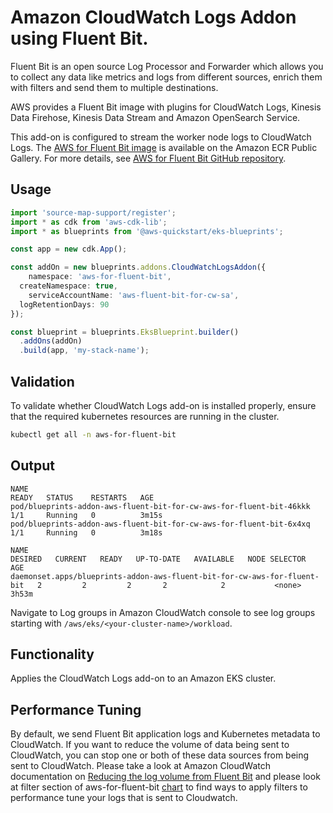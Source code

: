 # Amazon CloudWatch Logs Addon using Fluent Bit.

Fluent Bit is an open source Log Processor and Forwarder which allows you to collect any data like metrics and logs from different sources, enrich them with filters and send them to multiple destinations.

AWS provides a Fluent Bit image with plugins for CloudWatch Logs, Kinesis Data Firehose, Kinesis Data Stream and Amazon OpenSearch Service.

This add-on is configured to stream the worker node logs to CloudWatch Logs. The [AWS for Fluent Bit image](https://gallery.ecr.aws/aws-observability/aws-for-fluent-bit) is available on the Amazon ECR Public Gallery. For more details, see [AWS for Fluent Bit GitHub repository](https://github.com/aws/aws-for-fluent-bit).

## Usage

```typescript
import 'source-map-support/register';
import * as cdk from 'aws-cdk-lib';
import * as blueprints from '@aws-quickstart/eks-blueprints';

const app = new cdk.App();

const addOn = new blueprints.addons.CloudWatchLogsAddon({
	namespace: 'aws-for-fluent-bit',
  createNamespace: true,
	serviceAccountName: 'aws-fluent-bit-for-cw-sa',
  logRetentionDays: 90 
});

const blueprint = blueprints.EksBlueprint.builder()
  .addOns(addOn)
  .build(app, 'my-stack-name');
```

## Validation

To validate whether CloudWatch Logs add-on is installed properly, ensure that the required kubernetes resources are running in the cluster.

```bash
kubectl get all -n aws-for-fluent-bit
```

## Output

```
NAME                                                                  READY   STATUS    RESTARTS   AGE
pod/blueprints-addon-aws-fluent-bit-for-cw-aws-for-fluent-bit-46kkk   1/1     Running   0          3m15s
pod/blueprints-addon-aws-fluent-bit-for-cw-aws-for-fluent-bit-6x4xq   1/1     Running   0          3m18s

NAME                                                                       DESIRED   CURRENT   READY   UP-TO-DATE   AVAILABLE   NODE SELECTOR   AGE
daemonset.apps/blueprints-addon-aws-fluent-bit-for-cw-aws-for-fluent-bit   2         2         2       2            2           <none>          3h53m
```

Navigate to Log groups in Amazon CloudWatch console to see log groups starting with `/aws/eks/<your-cluster-name>/workload`.

## Functionality

Applies the CloudWatch Logs add-on to an Amazon EKS cluster. 

## Performance Tuning

By default, we send Fluent Bit application logs and Kubernetes metadata to CloudWatch. If you want to reduce the volume of data being sent to CloudWatch, you can stop one or both of these data sources from being sent to CloudWatch. Please take a look at Amazon CloudWatch documentation on [Reducing the log volume from Fluent Bit](https://docs.aws.amazon.com/AmazonCloudWatch/latest/monitoring/Container-Insights-setup-logs-FluentBit.html) and please look at filter section of aws-for-fluent-bit [chart](https://github.com/aws/eks-charts/blob/master/stable/aws-for-fluent-bit/values.yaml) to find ways to apply filters to performance tune your logs that is sent to Cloudwatch.
